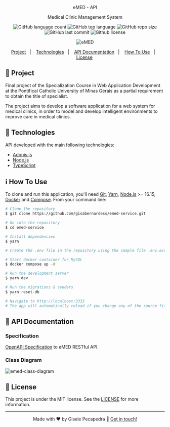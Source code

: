 <p align="center">eMED - API</p>
<p align="center">Medical Clinic Management System</p>

<p align="center">
  <img alt="GitHub language count" src="https://img.shields.io/github/languages/count/gisabernardess/emed-service">
  <img alt="GitHub top language" src="https://img.shields.io/github/languages/top/gisabernardess/emed-service">
  <img alt="GitHub repo size" src="https://img.shields.io/github/repo-size/gisabernardess/emed-service">
  <img alt="GitHub last commit" src="https://img.shields.io/github/last-commit/gisabernardess/emed-service">
  <img alt="Github license" src="https://img.shields.io/github/license/gisabernardess/emed-service">
</p>

<p align="center"><img alt="eMED" src=""></p>

<p align="center">
  <a href="#-project">Project</a>&nbsp;&nbsp;&nbsp;|&nbsp;&nbsp;&nbsp;
  <a href="#-technologies">Technologies</a>&nbsp;&nbsp;&nbsp;|&nbsp;&nbsp;&nbsp;
  <a href="#-api-documentation">API Documentation</a>&nbsp;&nbsp;&nbsp;|&nbsp;&nbsp;&nbsp;
  <a href="#-how-to-use">How To Use</a>&nbsp;&nbsp;&nbsp;|&nbsp;&nbsp;&nbsp;
  <a href="#-license">License</a>&nbsp;
</p>

## 💬 Project

Final project of the Specialization Course in Web Application Development at the Pontifical Catholic University of Minas Gerais as a partial requirement to obtain the title of specialist.

The project aims to develop a software application for a web system for medical clinics, in order to model and develop intelligent environments to improve care in medical clinics.

## 🚀 Technologies

API developed with the main following technologies:

- [Adonis.js](https://adonisjs.com/)
- [Node.js](https://nodejs.org/en/)
- [TypeScript](https://www.typescriptlang.org/)

## ℹ️ How To Use

To clone and run this application, you'll need [Git](https://git-scm.com), [Yarn](https://legacy.yarnpkg.com), [Node.js](https://nodejs.org/en/) >= 16.15, [Docker](https://docs.docker.com/desktop/) and [Compose](https://docs.docker.com/compose/). From your command line:

```bash
# Clone the repository
$ git clone https://github.com/gisabernardess/emed-service.git

# Go into the repository
$ cd emed-service

# Install dependencies
$ yarn

# Create the .env file in the repository using the sample file .env.example

# Start docker container for MySQL
$ docker compose up -d

# Run the development server
$ yarn dev

# Run the migrations & seeders
$ yarn reset-db

# Navigate to http://localhost:3333
# The app will automatically reload if you change any of the source files.
```

## 🔖 API Documentation

### Specification
[OpenAPI Specification](https://app.swaggerhub.com/apis/gisabernardess/emed/1.0.0) to eMED RESTful API.

### Class Diagram
![emed-class-diagram](https://user-images.githubusercontent.com/17882257/175023248-2d8b51f5-26ae-45ac-a80b-46f6fd6aa56d.png)

## 📝 License

This project is under the MIT license. See the <a href="https://github.com/gisabernardess/emed-service/blob/main/LICENSE" rel="nofollow">LICENSE</a> for more information.

---

<p align="center">Made with ♥ by Gisele Pecapedra 👋 <a href="https://www.linkedin.com/in/gisabernardess/" rel="nofollow">Get in touch!</a></p>
